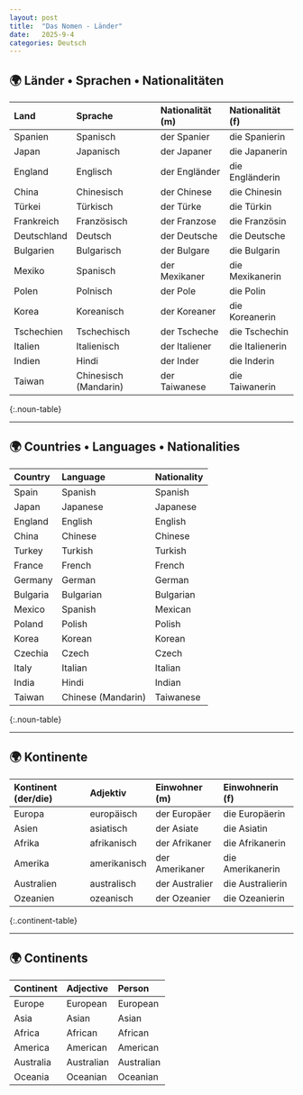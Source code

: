 ```yaml
---
layout: post
title:  "Das Nomen - Länder"
date:   2025-9-4
categories: Deutsch
---
```


<!-- 流量追蹤 -->
<script src="{{ '/assets/js/momo-script.js' | relative_url }}"></script>

<style>
/* Länder 表格 */
.noun-table th:nth-child(1), .noun-table td:nth-child(1) { color: #000; } /* Land - Black */
.noun-table th:nth-child(2), .noun-table td:nth-child(2) { color: #2ECC71; } /* Sprache - Green */
.noun-table th:nth-child(3), .noun-table td:nth-child(3) { color: #4169E1; } /* Masculin Nationalität - Blue */
.noun-table th:nth-child(4), .noun-table td:nth-child(4) { color: #FF6B6B; } /* Feminin Nationalität - Red */

/* Kontinente 表格 */
.continent-table th:nth-child(1), .continent-table td:nth-child(1) { color: #000; } /* Kontinent - Black */
.continent-table th:nth-child(2), .continent-table td:nth-child(2) { color: #2ECC71; } /* Adjektiv - Green */
.continent-table th:nth-child(3), .continent-table td:nth-child(3) { color: #4169E1; } /* m - Blue */
.continent-table th:nth-child(4), .continent-table td:nth-child(4) { color: #FF6B6B; } /* f - Red */
</style>

## 🌍 Länder • Sprachen • Nationalitäten

| Land         | Sprache              | Nationalität (m)    | Nationalität (f)      |
| :----------- | :------------------- | :------------------ | :-------------------- |
| Spanien      | Spanisch             | der Spanier         | die Spanierin         |
| Japan        | Japanisch            | der Japaner         | die Japanerin         |
| England      | Englisch             | der Engländer       | die Engländerin       |
| China        | Chinesisch           | der Chinese         | die Chinesin          |
| Türkei       | Türkisch             | der Türke           | die Türkin            |
| Frankreich   | Französisch          | der Franzose        | die Französin         |
| Deutschland  | Deutsch              | der Deutsche        | die Deutsche          |
| Bulgarien    | Bulgarisch           | der Bulgare         | die Bulgarin          |
| Mexiko       | Spanisch             | der Mexikaner       | die Mexikanerin       |
| Polen        | Polnisch             | der Pole            | die Polin             |
| Korea        | Koreanisch           | der Koreaner        | die Koreanerin        |
| Tschechien   | Tschechisch          | der Tscheche        | die Tschechin         |
| Italien      | Italienisch          | der Italiener       | die Italienerin       |
| Indien       | Hindi                | der Inder           | die Inderin           |
| Taiwan       | Chinesisch (Mandarin)| der Taiwanese       | die Taiwanerin        |
{:.noun-table}

---

## 🌍 Countries • Languages • Nationalities

| Country      | Language             | Nationality   |
| :----------- | :------------------- | :------------ |
| Spain        | Spanish              | Spanish       |
| Japan        | Japanese             | Japanese      |
| England      | English              | English       |
| China        | Chinese              | Chinese       |
| Turkey       | Turkish              | Turkish       |
| France       | French               | French        |
| Germany      | German               | German        |
| Bulgaria     | Bulgarian            | Bulgarian     |
| Mexico       | Spanish              | Mexican       |
| Poland       | Polish               | Polish        |
| Korea        | Korean               | Korean        |
| Czechia      | Czech                | Czech         |
| Italy        | Italian              | Italian       |
| India        | Hindi                | Indian        |
| Taiwan       | Chinese (Mandarin)   | Taiwanese     |
{:.noun-table}

---

## 🌍 Kontinente

| Kontinent (der/die) | Adjektiv       | Einwohner (m)   | Einwohnerin (f) |
| :------------------ | :------------- | :-------------- | :-------------- |
| Europa              | europäisch     | der Europäer    | die Europäerin  |
| Asien               | asiatisch      | der Asiate      | die Asiatin     |
| Afrika              | afrikanisch    | der Afrikaner   | die Afrikanerin |
| Amerika             | amerikanisch   | der Amerikaner  | die Amerikanerin|
| Australien          | australisch    | der Australier  | die Australierin|
| Ozeanien            | ozeanisch      | der Ozeanier    | die Ozeanierin  |
{:.continent-table}

---

## 🌍 Continents

| Continent   | Adjective   | Person      |
| :---------- | :---------- | :---------- |
| Europe      | European    | European    |
| Asia        | Asian       | Asian       |
| Africa      | African     | African     |
| America     | American    | American    |
| Australia   | Australian  | Australian  |
| Oceania     | Oceanian    | Oceanian    |





